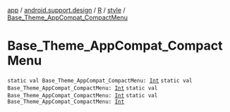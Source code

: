[app](../../../index.md) / [android.support.design](../../index.md) / [R](../index.md) / [style](index.md) / [Base_Theme_AppCompat_CompactMenu](.)

# Base_Theme_AppCompat_CompactMenu

`static val Base_Theme_AppCompat_CompactMenu: `[`Int`](https://kotlinlang.org/api/latest/jvm/stdlib/kotlin/-int/index.html)
`static val Base_Theme_AppCompat_CompactMenu: `[`Int`](https://kotlinlang.org/api/latest/jvm/stdlib/kotlin/-int/index.html)
`static val Base_Theme_AppCompat_CompactMenu: `[`Int`](https://kotlinlang.org/api/latest/jvm/stdlib/kotlin/-int/index.html)
`static val Base_Theme_AppCompat_CompactMenu: `[`Int`](https://kotlinlang.org/api/latest/jvm/stdlib/kotlin/-int/index.html)